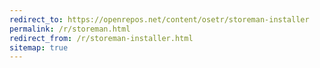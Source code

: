 ```yaml
---
redirect_to: https://openrepos.net/content/osetr/storeman-installer
permalink: /r/storeman.html
redirect_from: /r/storeman-installer.html
sitemap: true
---
```

